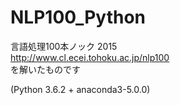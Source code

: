 # NLP100_Python

言語処理100本ノック 2015  
http://www.cl.ecei.tohoku.ac.jp/nlp100  
を解いたものです  

(Python 3.6.2 + anaconda3-5.0.0)
